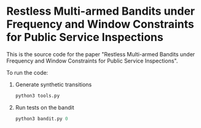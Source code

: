 # Restless Multi-armed Bandits under Frequency and Window Constraints for Public Service Inspections

This is the source code for the paper "Restless Multi-armed Bandits under Frequency and Window Constraints for Public Service Inspections".

To run the code:

1. Generate synthetic transitions

   ```python
   python3 tools.py
   ```

2. Run tests on the bandit

   ```python
   python3 bandit.py 0
   ```

   

